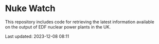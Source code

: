 # Nuke Watch

This repository includes code for retrieving the latest information available on the output of EDF nuclear power plants in the UK.

Last updated: 2023-12-08 08:11